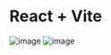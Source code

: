 # React + Vite
![image](https://github.com/user-attachments/assets/3d3e9423-45e3-4775-9ee5-ddad21a29b6c)
![image](https://github.com/user-attachments/assets/6ea7297d-1890-45b6-9286-1ec51edca872)
